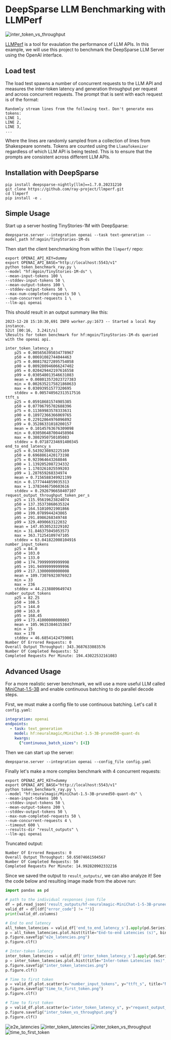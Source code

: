 <!--
Copyright (c) 2021 - present / Neuralmagic, Inc. All Rights Reserved.

Licensed under the Apache License, Version 2.0 (the "License");
you may not use this file except in compliance with the License.
You may obtain a copy of the License at

   http://www.apache.org/licenses/LICENSE-2.0

Unless required by applicable law or agreed to in writing,
software distributed under the License is distributed on an "AS IS" BASIS,
WITHOUT WARRANTIES OR CONDITIONS OF ANY KIND, either express or implied.
See the License for the specific language governing permissions and
limitations under the License.
-->

# DeepSparse LLM Benchmarking with LLMPerf

![inter_token_vs_throughput](https://github.com/neuralmagic/deepsparse/assets/3195154/52f3a581-adaa-4853-a442-4f1a1a8d7324)

[LLMPerf](https://github.com/ray-project/llmperf) is a tool for evaulation the performance of LLM APIs. In this example, we will use this project to benchmark the DeepSparse LLM Server using the OpenAI interface.

## Load test

The load test spawns a number of concurrent requests to the LLM API and measures the inter-token latency and generation throughput per request and across concurrent requests. The prompt that is sent with each request is of the format:

```
Randomly stream lines from the following text. Don't generate eos tokens:
LINE 1,
LINE 2,
LINE 3,
...
```

Where the lines are randomly sampled from a collection of lines from Shakespeare sonnets. Tokens are counted using the `LlamaTokenizer` regardless of which LLM API is being tested. This is to ensure that the prompts are consistent across different LLM APIs.

## Installation with DeepSparse

```
pip install deepsparse-nightly[llm]==1.7.0.20231210
git clone https://github.com/ray-project/llmperf.git
cd llmperf
pip install -e .
```

## Simple Usage

Start up a server hosting TinyStories-1M with DeepSparse:
```
deepsparse.server --integration openai --task text-generation --model_path hf:mgoin/TinyStories-1M-ds
```

Then start the client benchmarking from within the `llmperf/` repo:
```
export OPENAI_API_KEY=dummy
export OPENAI_API_BASE="http://localhost:5543/v1"
python token_benchmark_ray.py \
--model "hf:mgoin/TinyStories-1M-ds" \
--mean-input-tokens 100 \
--stddev-input-tokens 50 \
--mean-output-tokens 100 \
--stddev-output-tokens 50 \
--max-num-completed-requests 50 \
--num-concurrent-requests 1 \
--llm-api openai
```

This should result in an output summary like this:

```
2023-12-28 15:10:30,691 INFO worker.py:1673 -- Started a local Ray instance.
52it [00:16,  3.24it/s]                                                                                                                                                         
\Results for token benchmark for hf:mgoin/TinyStories-1M-ds queried with the openai api.

inter_token_latency_s
    p25 = 0.005656395034778967
    p50 = 0.00691082744044463
    p75 = 0.008178272895754058
    p90 = 0.009280946066247402
    p95 = 0.020429442197616558
    p99 = 0.030548013546631083
    mean = 0.008013572023727383
    min = 0.0026352175821860633
    max = 0.03093951577320695
    stddev = 0.005740562313517516
ttft_s
    p25 = 0.05918681574985385
    p50 = 0.07706795702688396
    p75 = 0.11369983578333631
    p90 = 0.18972366366069765
    p95 = 0.22912864976096892
    p99 = 0.35286331018200157
    mean = 0.10145763676309098
    min = 0.030506487004458904
    max = 0.3802950750105083
    stddev = 0.07187234691400345
end_to_end_latency_s
    p25 = 0.5439230892225169
    p50 = 0.6968861420173198
    p75 = 0.923964643268846
    p90 = 1.1392052087234332
    p95 = 1.1703261025599203
    p99 = 1.287659268334974
    mean = 0.7156588349921199
    min = 0.1777444859035313
    max = 1.3783446750603616
    stddev = 0.2926796658407107
request_output_throughput_token_per_s
    p25 = 115.95619623824074
    p50 = 137.35373868635324
    p75 = 164.51010921901866
    p90 = 199.0789944243865
    p95 = 291.8986268349748
    p99 = 329.4090663122032
    mean = 147.8530523229102
    min = 31.846375045053573
    max = 363.71254109747105
    stddev = 63.041822008104916
number_input_tokens
    p25 = 84.0
    p50 = 103.0
    p75 = 133.0
    p90 = 174.79999999999998
    p95 = 191.94999999999996
    p99 = 217.13000000000008
    mean = 109.73076923076923
    min = 33
    max = 236
    stddev = 44.2138809649743
number_output_tokens
    p25 = 82.25
    p50 = 108.5
    p75 = 144.0
    p90 = 163.0
    p95 = 168.45
    p99 = 173.41000000000003
    mean = 105.96153846153847
    min = 15
    max = 178
    stddev = 46.68541424759001
Number Of Errored Requests: 0
Overall Output Throughput: 343.3687633083576
Number Of Completed Requests: 52
Completed Requests Per Minute: 194.43022532161083
```

## Advanced Usage

For a more realistic server benchmark, we will use a more useful LLM called [MiniChat-1.5-3B](https://huggingface.co/neuralmagic/MiniChat-1.5-3B-pruned50-quant-ds) and enable continuous batching to do parallel decode steps.

First, we must make a config file to use continuous batching. Let's call it `config.yaml`:
```yaml
integration: openai
endpoints:
  - task: text_generation
    model: hf:neuralmagic/MiniChat-1.5-3B-pruned50-quant-ds
    kwargs:
      {"continuous_batch_sizes": [4]}
```

Then we can start up the server:
```
deepsparse.server --integration openai --config_file config.yaml
```

Finally let's make a more complex benchmark with 4 concurrent requests:
```
export OPENAI_API_KEY=dummy
export OPENAI_API_BASE="http://localhost:5543/v1"
python token_benchmark_ray.py \
--model "hf:neuralmagic/MiniChat-1.5-3B-pruned50-quant-ds" \
--mean-input-tokens 100 \
--stddev-input-tokens 50 \
--mean-output-tokens 200 \
--stddev-output-tokens 50 \
--max-num-completed-requests 50 \
--num-concurrent-requests 4 \
--timeout 600 \
--results-dir "result_outputs" \
--llm-api openai
```

Truncated output:
```
Number Of Errored Requests: 0
Overall Output Throughput: 50.65074661504567
Number Of Completed Requests: 50
Completed Requests Per Minute: 14.992820902332216
```

Since we saved the output to `result_outputs/`, we can also analyze it! See the code below and resulting image made from the above run:

```python
import pandas as pd

# path to the individual responses json file
df = pd.read_json('result_outputs/hf-neuralmagic-MiniChat-1-5-3B-pruned50-quant-ds_100_200_individual_responses.json')
valid_df = df[(df["error_code"] != "")]
print(valid_df.columns)

# End to end latency
all_token_latencies = valid_df['end_to_end_latency_s'].apply(pd.Series).stack()
p = all_token_latencies.plot.hist(title="End-to-end Latencies (s)", bins=30)
p.figure.savefig("e2e_latencies.png")
p.figure.clf()

# Inter-token latency
inter_token_latencies = valid_df['inter_token_latency_s'].apply(pd.Series).stack() * 1000
p = inter_token_latencies.plot.hist(title="Inter-token Latencies (ms)", bins=30)
p.figure.savefig("inter_token_latencies.png")
p.figure.clf()

# Time to first token
p = valid_df.plot.scatter(x="number_input_tokens", y="ttft_s", title="Number of Input Tokens vs. TTFT")
p.figure.savefig("time_to_first_token.png")
p.figure.clf()

# Time to first token
p = valid_df.plot.scatter(x="inter_token_latency_s", y="request_output_throughput_token_per_s", title="Inter-token Latency vs. Output Throughput")
p.figure.savefig("inter_token_vs_throughput.png")
p.figure.clf()
```

![e2e_latencies](https://github.com/neuralmagic/deepsparse/assets/3195154/34767a6b-dd4b-4101-bd77-b9f058dcaa43)
![inter_token_latencies](https://github.com/neuralmagic/deepsparse/assets/3195154/4e0ee366-9d9c-4a42-b2a0-e5f7676daad7)
![inter_token_vs_throughput](https://github.com/neuralmagic/deepsparse/assets/3195154/52f3a581-adaa-4853-a442-4f1a1a8d7324)
![time_to_first_token](https://github.com/neuralmagic/deepsparse/assets/3195154/f8956ad5-0c0f-440b-8a83-18ff4ed07453)



